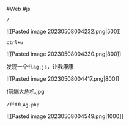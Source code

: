 #Web #js

```
/
```

![[Pasted image 20230508004232.png|500]]

`ctrl+u`

![[Pasted image 20230508004330.png|800]]

发现一个`flag.js`，让我康康

![[Pasted image 20230508004417.png|800]]

❗前端大危机.jpg

```
/ffffLAg.php
```

![[Pasted image 20230508004549.png|1000]]